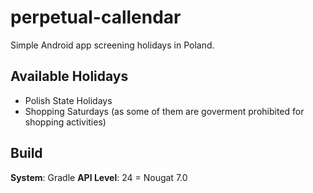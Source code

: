 # perpetual-callendar
Simple Android app screening holidays in Poland.

## Available Holidays
- Polish State Holidays
- Shopping Saturdays (as some of them are goverment prohibited for shopping activities)

## Build
**System**: Gradle
**API Level**: 24 = Nougat 7.0
